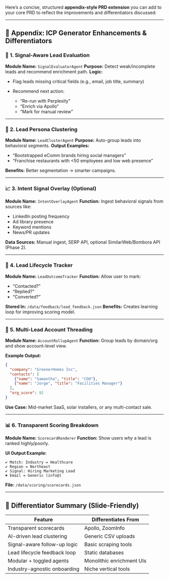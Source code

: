 Here’s a concise, structured **appendix-style PRD extension** you can add to your core PRD to reflect the improvements and differentiators discussed:

---

## 📘 **Appendix: ICP Generator Enhancements & Differentiators**

### 🔄 **1. Signal-Aware Lead Evaluation**

**Module Name:** `SignalEvaluatorAgent`
**Purpose:** Detect weak/incomplete leads and recommend enrichment path.
**Logic:**

* Flag leads missing critical fields (e.g., email, job title, summary)
* Recommend next action:

  * “Re-run with Perplexity”
  * “Enrich via Apollo”
  * “Mark for manual review”

---

### 🧠 **2. Lead Persona Clustering**

**Module Name:** `LeadClusterAgent`
**Purpose:** Auto-group leads into behavioral segments.
**Output Examples:**

* “Bootstrapped eComm brands hiring social managers”
* “Franchise restaurants with <50 employees and low web presence”

**Benefits:** Better segmentation → smarter campaigns.

---

### 📈 **3. Intent Signal Overlay (Optional)**

**Module Name:** `IntentOverlayAgent`
**Function:** Ingest behavioral signals from sources like:

* LinkedIn posting frequency
* Ad library presence
* Keyword mentions
* News/PR updates

**Data Sources:** Manual ingest, SERP API, optional SimilarWeb/Bombora API (Phase 2).

---

### 🔁 **4. Lead Lifecycle Tracker**

**Module Name:** `LeadOutcomeTracker`
**Function:** Allow user to mark:

* “Contacted?”
* “Replied?”
* “Converted?”

**Stored In:** `/data/feedback/lead_feedback.json`
**Benefits:** Creates learning loop for improving scoring model.

---

### 🧬 **5. Multi-Lead Account Threading**

**Module Name:** `AccountRollupAgent`
**Function:** Group leads by domain/org and show account-level view.

**Example Output:**

```json
{
  "company": "GreenerHomes Inc",
  "contacts": [
    {"name": "Samantha", "title": "COO"},
    {"name": "Jorge", "title": "Facilities Manager"}
  ],
  "org_score": 92
}
```

**Use Case:** Mid-market SaaS, solar installers, or any multi-contact sale.

---

### 📊 **6. Transparent Scoring Breakdown**

**Module Name:** `ScorecardRenderer`
**Function:** Show users *why* a lead is ranked highly/poorly.

**UI Output Example:**

```
✔️ Match: Industry = Healthcare  
✔️ Region = Northeast  
✔️ Signal: Hiring Marketing Lead  
✖️ Email = Generic (info@)
```

**File:** `/data/scoring/scorecards.json`

---

## 💎 **Differentiator Summary (Slide-Friendly)**

| Feature                      | Differentiates From       |
| ---------------------------- | ------------------------- |
| Transparent scorecards       | Apollo, ZoomInfo          |
| AI-driven lead clustering    | Generic CSV uploads       |
| Signal-aware follow-up logic | Basic scraping tools      |
| Lead lifecycle feedback loop | Static databases          |
| Modular + toggled agents     | Monolithic enrichment UIs |
| Industry-agnostic onboarding | Niche vertical tools      |
